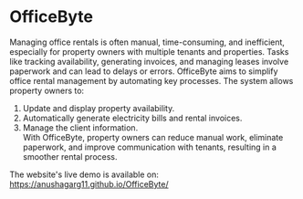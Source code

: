 # OfficeByte

Managing office rentals is often manual, time-consuming, and inefficient, especially for property 
owners with multiple tenants and properties. Tasks like tracking availability, generating invoices, 
and managing leases involve paperwork and can lead to delays or errors. 
OfficeByte aims to simplify office rental management by automating key processes. The system 
allows property owners to: 
1. Update and display property availability. 
2. Automatically generate electricity bills and rental invoices. 
3. Manage the client information.  
With OfficeByte, property owners can reduce manual work, eliminate paperwork, and improve 
communication with tenants, resulting in a smoother rental process.

The website's live demo is available on:
https://anushagarg11.github.io/OfficeByte/
